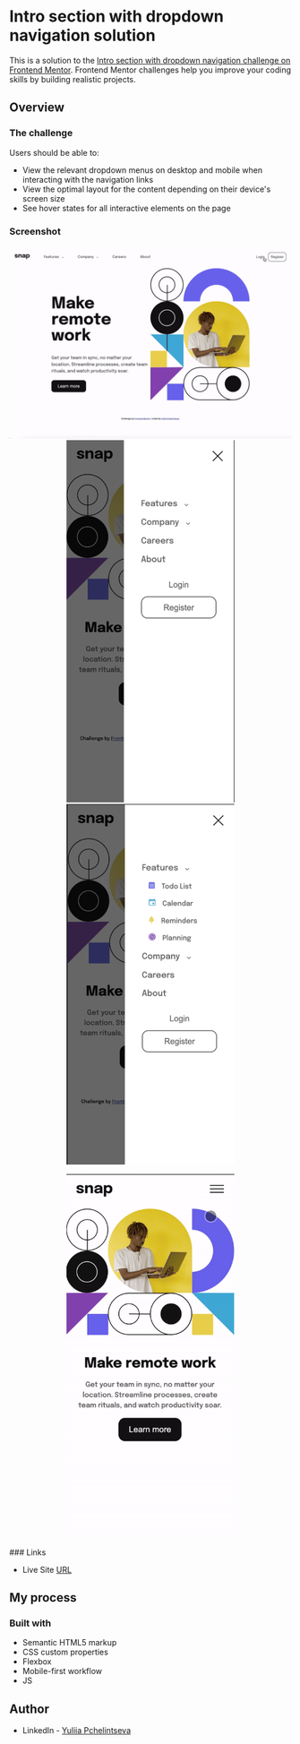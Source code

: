 # Intro section with dropdown navigation solution

This is a solution to the [Intro section with dropdown navigation challenge on Frontend Mentor](https://www.frontendmentor.io/challenges/intro-section-with-dropdown-navigation-ryaPetHE5). Frontend Mentor challenges help you improve your coding skills by building realistic projects.

## Overview

### The challenge

Users should be able to:

- View the relevant dropdown menus on desktop and mobile when interacting with the navigation links
- View the optimal layout for the content depending on their device's screen size
- See hover states for all interactive elements on the page

### Screenshot

<p align="middle">
<img src="./images/desk.gif" width="900">
<img src="./images/mobile.png" width="300">
<img src="./images/mobile-2.png" width="300">
</p>
<p align="middle">
<img src="./images/mobile-gif.gif" width="300">
</p>
### Links

- Live Site [URL](https://yuliia-p.github.io/Intro-section-with-dropdown-navigation/)

## My process

### Built with

- Semantic HTML5 markup
- CSS custom properties
- Flexbox
- Mobile-first workflow
- JS

## Author

- LinkedIn - [Yuliia Pchelintseva](https://https://www.linkedin.com/in/yuliia-pch/)

